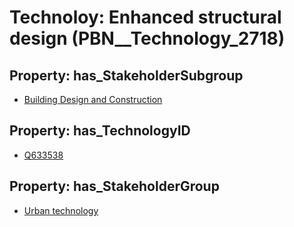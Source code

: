 # Technoloy: __Enhanced structural design__ (PBN__Technology_2718)

## Property: has_StakeholderSubgroup

* [Building Design and Construction](PBN__TechSubgroup_181)

## Property: has_TechnologyID

* [Q633538](Q633538)

## Property: has_StakeholderGroup

* [Urban technology](PBN__TechGroup_14)

